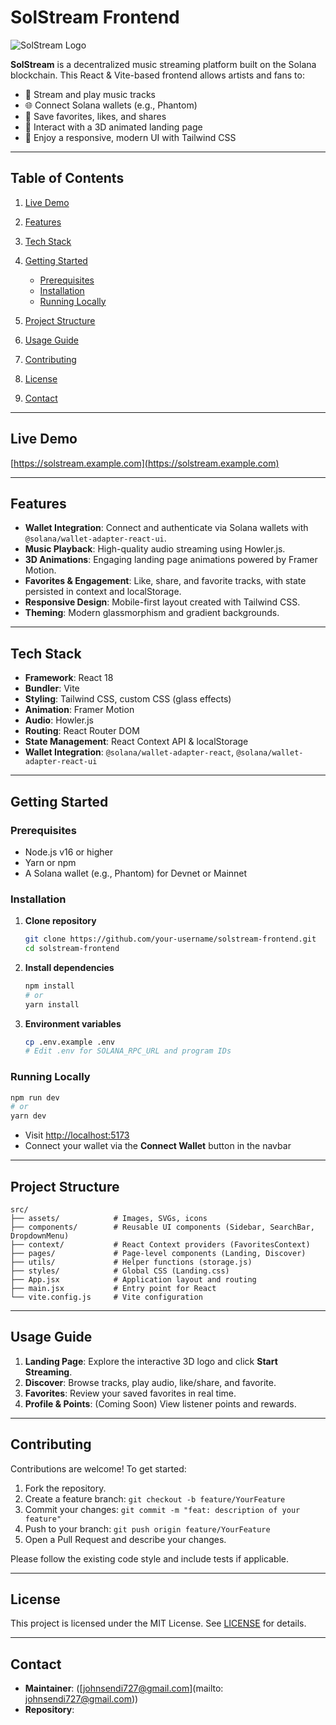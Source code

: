 # SolStream Frontend

![SolStream Logo](/logo.png)

**SolStream** is a decentralized music streaming platform built on the Solana blockchain. This React & Vite-based frontend allows artists and fans to:

* 🎵 Stream and play music tracks
* 🌐 Connect Solana wallets (e.g., Phantom)
* 💾 Save favorites, likes, and shares
* 🚀 Interact with a 3D animated landing page
* 📱 Enjoy a responsive, modern UI with Tailwind CSS

---

## Table of Contents

1. [Live Demo](#live-demo)
2. [Features](#features)
3. [Tech Stack](#tech-stack)
4. [Getting Started](#getting-started)

   * [Prerequisites](#prerequisites)
   * [Installation](#installation)
   * [Running Locally](#running-locally)
5. [Project Structure](#project-structure)
6. [Usage Guide](#usage-guide)
7. [Contributing](#contributing)
8. [License](#license)
9. [Contact](#contact)

---

## Live Demo

<a href="https://solstream.example.com" target="_blank">[https://solstream.example.com](https://solstream.example.com)</a>

---

## Features

* **Wallet Integration**: Connect and authenticate via Solana wallets with `@solana/wallet-adapter-react-ui`.
* **Music Playback**: High-quality audio streaming using Howler.js.
* **3D Animations**: Engaging landing page animations powered by Framer Motion.
* **Favorites & Engagement**: Like, share, and favorite tracks, with state persisted in context and localStorage.
* **Responsive Design**: Mobile-first layout created with Tailwind CSS.
* **Theming**: Modern glassmorphism and gradient backgrounds.

---

## Tech Stack

* **Framework**: React 18
* **Bundler**: Vite
* **Styling**: Tailwind CSS, custom CSS (glass effects)
* **Animation**: Framer Motion
* **Audio**: Howler.js
* **Routing**: React Router DOM
* **State Management**: React Context API & localStorage
* **Wallet Integration**: `@solana/wallet-adapter-react`, `@solana/wallet-adapter-react-ui`

---

## Getting Started

### Prerequisites

* Node.js v16 or higher
* Yarn or npm
* A Solana wallet (e.g., Phantom) for Devnet or Mainnet

### Installation

1. **Clone repository**

   ```bash
   git clone https://github.com/your-username/solstream-frontend.git
   cd solstream-frontend
   ```
2. **Install dependencies**

   ```bash
   npm install
   # or
   yarn install
   ```
3. **Environment variables**

   ```bash
   cp .env.example .env
   # Edit .env for SOLANA_RPC_URL and program IDs
   ```

### Running Locally

```bash
npm run dev
# or
yarn dev
```

* Visit [http://localhost:5173](http://localhost:5173)
* Connect your wallet via the **Connect Wallet** button in the navbar

---

## Project Structure

```plaintext
src/
├── assets/            # Images, SVGs, icons
├── components/        # Reusable UI components (Sidebar, SearchBar, DropdownMenu)
├── context/           # React Context providers (FavoritesContext)
├── pages/             # Page-level components (Landing, Discover)
├── utils/             # Helper functions (storage.js)
├── styles/            # Global CSS (Landing.css)
├── App.jsx            # Application layout and routing
├── main.jsx           # Entry point for React
└── vite.config.js     # Vite configuration
```

---

## Usage Guide

1. **Landing Page**: Explore the interactive 3D logo and click **Start Streaming**.
2. **Discover**: Browse tracks, play audio, like/share, and favorite.
3. **Favorites**: Review your saved favorites in real time.
4. **Profile & Points**: (Coming Soon) View listener points and rewards.

---

## Contributing

Contributions are welcome! To get started:

1. Fork the repository.
2. Create a feature branch: `git checkout -b feature/YourFeature`
3. Commit your changes: `git commit -m "feat: description of your feature"`
4. Push to your branch: `git push origin feature/YourFeature`
5. Open a Pull Request and describe your changes.

Please follow the existing code style and include tests if applicable.

---

## License

This project is licensed under the MIT License. See [LICENSE](LICENSE) for details.

---

## Contact

* **Maintainer**: ([johnsendi727@gmail.com](mailto: johnsendi727@gmail.com))
* **Repository**: [ ](https://github.com/your-username/solstream-frontend)
